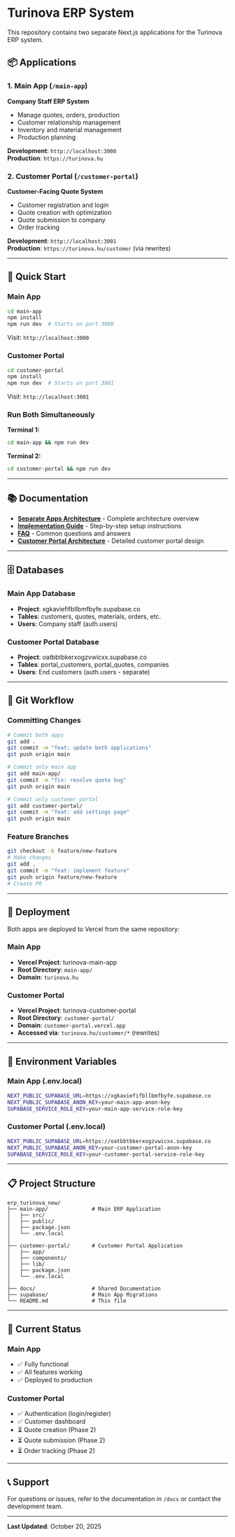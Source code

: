 # Turinova ERP System

This repository contains two separate Next.js applications for the Turinova ERP system.

## 📦 Applications

### 1. Main App (`/main-app`)
**Company Staff ERP System**
- Manage quotes, orders, production
- Customer relationship management
- Inventory and material management
- Production planning

**Development**: `http://localhost:3000`  
**Production**: `https://turinova.hu`

### 2. Customer Portal (`/customer-portal`)
**Customer-Facing Quote System**
- Customer registration and login
- Quote creation with optimization
- Quote submission to company
- Order tracking

**Development**: `http://localhost:3001`  
**Production**: `https://turinova.hu/customer` (via rewrites)

---

## 🚀 Quick Start

### Main App
```bash
cd main-app
npm install
npm run dev  # Starts on port 3000
```

Visit: `http://localhost:3000`

### Customer Portal
```bash
cd customer-portal
npm install
npm run dev  # Starts on port 3001
```

Visit: `http://localhost:3001`

### Run Both Simultaneously

**Terminal 1:**
```bash
cd main-app && npm run dev
```

**Terminal 2:**
```bash
cd customer-portal && npm run dev
```

---

## 📚 Documentation

- **[Separate Apps Architecture](./SEPARATE_APPS_ARCHITECTURE.md)** - Complete architecture overview
- **[Implementation Guide](./IMPLEMENTATION_GUIDE.md)** - Step-by-step setup instructions
- **[FAQ](./SEPARATE_APPS_FAQ.md)** - Common questions and answers
- **[Customer Portal Architecture](./CUSTOMER_PORTAL_ARCHITECTURE.md)** - Detailed customer portal design

---

## 🗄️ Databases

### Main App Database
- **Project**: xgkaviefifbllbmfbyfe.supabase.co
- **Tables**: customers, quotes, materials, orders, etc.
- **Users**: Company staff (auth.users)

### Customer Portal Database
- **Project**: oatbbtbkerxogzvwicxx.supabase.co
- **Tables**: portal_customers, portal_quotes, companies
- **Users**: End customers (auth.users - separate)

---

## 🔄 Git Workflow

### Committing Changes

```bash
# Commit both apps
git add .
git commit -m "feat: update both applications"
git push origin main

# Commit only main app
git add main-app/
git commit -m "fix: resolve quote bug"
git push origin main

# Commit only customer portal
git add customer-portal/
git commit -m "feat: add settings page"
git push origin main
```

### Feature Branches

```bash
git checkout -b feature/new-feature
# Make changes
git add .
git commit -m "feat: implement feature"
git push origin feature/new-feature
# Create PR
```

---

## 🚀 Deployment

Both apps are deployed to Vercel from the same repository:

### Main App
- **Vercel Project**: turinova-main-app
- **Root Directory**: `main-app/`
- **Domain**: `turinova.hu`

### Customer Portal
- **Vercel Project**: turinova-customer-portal
- **Root Directory**: `customer-portal/`
- **Domain**: `customer-portal.vercel.app`
- **Accessed via**: `turinova.hu/customer/*` (rewrites)

---

## 🔧 Environment Variables

### Main App (.env.local)
```bash
NEXT_PUBLIC_SUPABASE_URL=https://xgkaviefifbllbmfbyfe.supabase.co
NEXT_PUBLIC_SUPABASE_ANON_KEY=your-main-app-anon-key
SUPABASE_SERVICE_ROLE_KEY=your-main-app-service-role-key
```

### Customer Portal (.env.local)
```bash
NEXT_PUBLIC_SUPABASE_URL=https://oatbbtbkerxogzvwicxx.supabase.co
NEXT_PUBLIC_SUPABASE_ANON_KEY=your-customer-portal-anon-key
SUPABASE_SERVICE_ROLE_KEY=your-customer-portal-service-role-key
```

---

## 📋 Project Structure

```
erp_turinova_new/
├── main-app/              # Main ERP Application
│   ├── src/
│   ├── public/
│   ├── package.json
│   └── .env.local
│
├── customer-portal/       # Customer Portal Application
│   ├── app/
│   ├── components/
│   ├── lib/
│   ├── package.json
│   └── .env.local
│
├── docs/                  # Shared Documentation
├── supabase/              # Main App Migrations
└── README.md              # This file
```

---

## 🎯 Current Status

### Main App
- ✅ Fully functional
- ✅ All features working
- ✅ Deployed to production

### Customer Portal
- ✅ Authentication (login/register)
- ✅ Customer dashboard
- ⏳ Quote creation (Phase 2)
- ⏳ Quote submission (Phase 2)
- ⏳ Order tracking (Phase 2)

---

## 📞 Support

For questions or issues, refer to the documentation in `/docs` or contact the development team.

---

**Last Updated**: October 20, 2025

